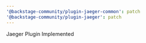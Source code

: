 ```yaml
---
'@backstage-community/plugin-jaeger-common': patch
'@backstage-community/plugin-jaeger': patch
---
```


Jaeger Plugin Implemented
